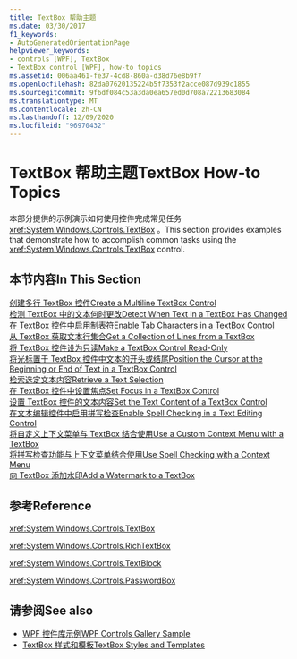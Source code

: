 ```yaml
---
title: TextBox 帮助主题
ms.date: 03/30/2017
f1_keywords:
- AutoGeneratedOrientationPage
helpviewer_keywords:
- controls [WPF], TextBox
- TextBox control [WPF], how-to topics
ms.assetid: 006aa461-fe37-4cd8-860a-d38d76e8b9f7
ms.openlocfilehash: 82da07620135224b5f7353f2acce087d939c1855
ms.sourcegitcommit: 9f6df084c53a3da0ea657ed0d708a72213683084
ms.translationtype: MT
ms.contentlocale: zh-CN
ms.lasthandoff: 12/09/2020
ms.locfileid: "96970432"
---
```

# <a name="textbox-how-to-topics"></a><span data-ttu-id="92757-102">TextBox 帮助主题</span><span class="sxs-lookup"><span data-stu-id="92757-102">TextBox How-to Topics</span></span>
<span data-ttu-id="92757-103">本部分提供的示例演示如何使用控件完成常见任务 <xref:System.Windows.Controls.TextBox> 。</span><span class="sxs-lookup"><span data-stu-id="92757-103">This section provides examples that demonstrate how to accomplish common tasks using the <xref:System.Windows.Controls.TextBox> control.</span></span>  
  
## <a name="in-this-section"></a><span data-ttu-id="92757-104">本节内容</span><span class="sxs-lookup"><span data-stu-id="92757-104">In This Section</span></span>  
 [<span data-ttu-id="92757-105">创建多行 TextBox 控件</span><span class="sxs-lookup"><span data-stu-id="92757-105">Create a Multiline TextBox Control</span></span>](how-to-create-a-multiline-textbox-control.md)  
 [<span data-ttu-id="92757-106">检测 TextBox 中的文本何时更改</span><span class="sxs-lookup"><span data-stu-id="92757-106">Detect When Text in a TextBox Has Changed</span></span>](how-to-detect-when-text-in-a-textbox-has-changed.md)  
 [<span data-ttu-id="92757-107">在 TextBox 控件中启用制表符</span><span class="sxs-lookup"><span data-stu-id="92757-107">Enable Tab Characters in a TextBox Control</span></span>](how-to-enable-tab-characters-in-a-textbox-control.md)  
 [<span data-ttu-id="92757-108">从 TextBox 获取文本行集合</span><span class="sxs-lookup"><span data-stu-id="92757-108">Get a Collection of Lines from a TextBox</span></span>](how-to-get-a-collection-of-lines-from-a-textbox.md)  
 [<span data-ttu-id="92757-109">将 TextBox 控件设为只读</span><span class="sxs-lookup"><span data-stu-id="92757-109">Make a TextBox Control Read-Only</span></span>](how-to-make-a-textbox-control-read-only.md)  
 [<span data-ttu-id="92757-110">将光标置于 TextBox 控件中文本的开头或结尾</span><span class="sxs-lookup"><span data-stu-id="92757-110">Position the Cursor at the Beginning or End of Text in a TextBox Control</span></span>](position-the-cursor-at-the-beginning-or-end-of-text.md)  
 [<span data-ttu-id="92757-111">检索选定文本内容</span><span class="sxs-lookup"><span data-stu-id="92757-111">Retrieve a Text Selection</span></span>](how-to-retrieve-a-text-selection.md)  
 [<span data-ttu-id="92757-112">在 TextBox 控件中设置焦点</span><span class="sxs-lookup"><span data-stu-id="92757-112">Set Focus in a TextBox Control</span></span>](how-to-set-focus-in-a-textbox-control.md)  
 [<span data-ttu-id="92757-113">设置 TextBox 控件的文本内容</span><span class="sxs-lookup"><span data-stu-id="92757-113">Set the Text Content of a TextBox Control</span></span>](how-to-set-the-text-content-of-a-textbox-control.md)  
 [<span data-ttu-id="92757-114">在文本编辑控件中启用拼写检查</span><span class="sxs-lookup"><span data-stu-id="92757-114">Enable Spell Checking in a Text Editing Control</span></span>](how-to-enable-spell-checking-in-a-text-editing-control.md)  
 [<span data-ttu-id="92757-115">将自定义上下文菜单与 TextBox 结合使用</span><span class="sxs-lookup"><span data-stu-id="92757-115">Use a Custom Context Menu with a TextBox</span></span>](how-to-use-a-custom-context-menu-with-a-textbox.md)  
 [<span data-ttu-id="92757-116">将拼写检查功能与上下文菜单结合使用</span><span class="sxs-lookup"><span data-stu-id="92757-116">Use Spell Checking with a Context Menu</span></span>](how-to-use-spell-checking-with-a-context-menu.md)  
 [<span data-ttu-id="92757-117">向 TextBox 添加水印</span><span class="sxs-lookup"><span data-stu-id="92757-117">Add a Watermark to a TextBox</span></span>](how-to-add-a-watermark-to-a-textbox.md)  
  
## <a name="reference"></a><span data-ttu-id="92757-118">参考</span><span class="sxs-lookup"><span data-stu-id="92757-118">Reference</span></span>  
 <xref:System.Windows.Controls.TextBox>  
  
 <xref:System.Windows.Controls.RichTextBox>  
  
 <xref:System.Windows.Controls.TextBlock>  
  
 <xref:System.Windows.Controls.PasswordBox>  
  
## <a name="see-also"></a><span data-ttu-id="92757-119">请参阅</span><span class="sxs-lookup"><span data-stu-id="92757-119">See also</span></span>

- [<span data-ttu-id="92757-120">WPF 控件库示例</span><span class="sxs-lookup"><span data-stu-id="92757-120">WPF Controls Gallery Sample</span></span>](https://github.com/Microsoft/WPF-Samples/tree/master/Getting%20Started/ControlsAndLayout)
- [<span data-ttu-id="92757-121">TextBox 样式和模板</span><span class="sxs-lookup"><span data-stu-id="92757-121">TextBox Styles and Templates</span></span>](textbox-styles-and-templates.md)

